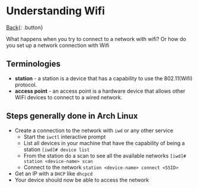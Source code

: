 # Understanding Wifi

[Back](../index.md#unix){: .button}

What happens when you try to connect to a network with wifi?
Or how do you set up a network connection with Wifi

## Terminologies

- **station** - a station is a device that has a capability to use the 802.11(Wifi) protocol.
- **access point** - an access point is a hardware device that allows other WiFi devices to connect to a wired network.


## Steps generally done in Arch Linux

- Create a connection to the network with `iwd` or any other service
  - Start the `iwctl` interactive prompt
  - List all devices in your machine that have the capability of being a station `[iwd]# device list`
  - From the station do a scan to see all the available networks `[iwd]# station <device-name> scan`
  - Connect to the network `station <device-name> connect <SSID>`
- Get an IP with a `DHCP` like `dhcpcd`
- Your device should now be able to access the network

